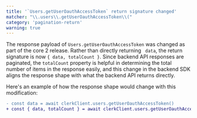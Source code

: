 ```yaml
---
title: '`Users.getUserOauthAccessToken` return signature changed'
matcher: "\\.users\\.getUserOauthAccessToken\\("
category: 'pagination-return'
warning: true
---
```


The response payload of `Users.getUserOauthAccessToken` was changed as part of the core 2 release. Rather than directly returning ` data`, the return signature is now `{ data, totalCount }`. Since backend API responses are paginated, the `totalCount` property is helpful in determining the total number of items in the response easily, and this change in the backend SDK aligns the response shape with what the backend API returns directly.

Here's an example of how the response shape would change with this modification:

```diff
- const data = await clerkClient.users.getUserOauthAccessToken()
+ const { data, totalCount } = await clerkClient.users.getUserOauthAccessToken()
```
